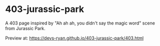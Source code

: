 # 403-jurassic-park
A 403 page inspired by "Ah ah ah, you didn't say the magic word" scene from Jurassic Park.

Preview at: <a href="https://devs-ryan.github.io/403-jurassic-park/403.html">https://devs-ryan.github.io/403-jurassic-park/403.html</a>
